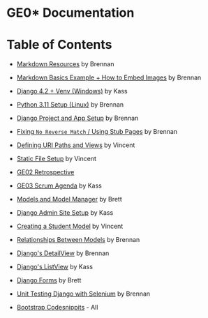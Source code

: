 # GE0\* Documentation

# Table of Contents

- [Markdown Resources](https://github.com/C0atRack/GE02-Collab/blob/main/documentation/GE02%20Doc-Markdown%20Resources.md) by Brennan
- [Markdown Basics Example + How to Embed Images](https://github.com/C0atRack/GE02-Collab/blob/main/documentation/GE02%20Doc-Markdown%20Example.md) by Brennan
- [Django 4.2 + Venv (Windows)](https://github.com/C0atRack/GE02-Collab/blob/main/documentation/GE02%20Doc-Django%20Setup%20Windows.md) by Kass
- [Python 3.11 Setup (Linux)](https://github.com/C0atRack/GE02-Collab/blob/main/documentation/GE02%20Doc-Linux%20Setup.md) by Brennan
- [Django Project and App Setup](https://github.com/C0atRack/GE02-Collab/blob/main/documentation/GE02%20Doc-Django%20Project%20and%20App%20Setup.md) by Brennan
- [Fixing `No Reverse Match` / Using Stub Pages](https://github.com/C0atRack/GE02-Collab/blob/main/documentation/GE02%20Doc-Stub%20Pages.md) by Brennan
- [Defining URI Paths and Views](https://github.com/C0atRack/GE02-Collab/blob/main/documentation/GE02%20Doc-Define%20URI%20path%20and%20View.md) by Vincent
- [Static File Setup](https://github.com/C0atRack/GE02-Collab/blob/main/documentation/GE02%20Doc%20-%20Static%20File%20Setup.md) by Vincent
- [GE02 Retrospective](https://github.com/C0atRack/GE02-Collab/blob/main/documentation/GE02%20Doc-Retrospective.md)
- [GE03 Scrum Agenda](https://github.com/C0atRack/GE02-Collab/blob/main/documentation/GE03%20-%20March1.md) by Kass
- [Models and Model Manager](https://github.com/C0atRack/GE02-Collab/blob/main/documentation/GE03%20-%20Models%20and%20Model%20Manager.md) by Brett
- [Django Admin Site Setup](https://github.com/C0atRack/GE02-Collab/blob/main/documentation/GE03%20Doc%20-%20Setup%20Admin%20Panel%20and%20Super%20User.md) by Kass
- [Creating a Student Model](https://github.com/C0atRack/GE02-Collab/blob/main/documentation/GE03%20Doc-Create%20Student%20Model.md) by Vincent
- [Relationships Between Models](https://github.com/C0atRack/GE02-Collab/blob/main/documentation/GE03%20Doc-Relationships%20Between%20Models.md) by Brennan
- [Django's DetailView](https://github.com/C0atRack/GE02-Collab/blob/main/documentation/GE04%20Doc%20-%20DetailView.md) by Brennan
- [Django's ListView](https://github.com/C0atRack/GE02-Collab/blob/main/documentation/GE04%20Doc%20-%20List%20View.md) by Kass
- [Django Forms](https://github.com/C0atRack/GE02-Collab/blob/main/documentation/GE04%20Doc%20-Forms.md) by Brett
- [Unit Testing Django with Selenium](https://github.com/C0atRack/GE02-Collab/blob/main/documentation/Sprint02%20-%20Selenium.md) by Brennan

- [Bootstrap Codesnippits](https://github.com/C0atRack/GE02-Collab/blob/main/documentation/Bootstrap%20Codesnippits.md) - All